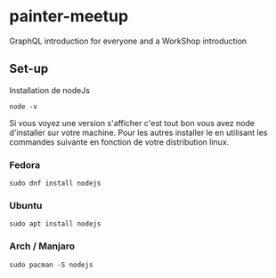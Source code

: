 # painter-meetup
GraphQL introduction for everyone and a WorkShop introduction

## Set-up

Installation de nodeJs

`node -v`

Si vous voyez une version s'afficher c'est tout bon vous avez node d'installer sur votre machine.
Pour les autres installer le en utilisant les commandes suivante en fonction de votre distribution linux.

### Fedora

`sudo dnf install nodejs`

### Ubuntu

`sudo apt install nodejs`

### Arch / Manjaro

`sudo pacman -S nodejs`
